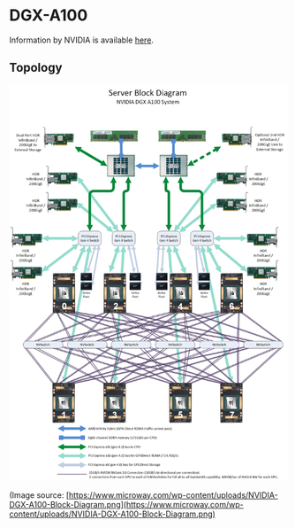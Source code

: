 # DGX-A100

Information by NVIDIA is available [here](https://www.nvidia.com/en-us/data-center/dgx-a100/).

## Topology

![topology](NVIDIA-DGX-A100-Block-Diagram.png)

(Image source: [https://www.microway.com/wp-content/uploads/NVIDIA-DGX-A100-Block-Diagram.png](https://www.microway.com/wp-content/uploads/NVIDIA-DGX-A100-Block-Diagram.png)